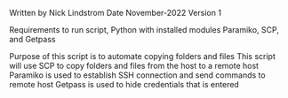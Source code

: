 Written by Nick Lindstrom
Date November-2022
Version 1

Requirements to run script, Python with installed modules Paramiko, SCP, and Getpass

Purpose of this script is to automate copying folders and files
This script will use SCP to copy folders and files from the host to a remote host
Paramiko is used to establish SSH connection and send commands to remote host
Getpass is used to hide credentials that is entered
